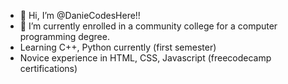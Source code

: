 - 👋 Hi, I’m @DanieCodesHere!!
- 👀 I’m currently enrolled in a community college for a computer programming degree. 
- Learning C++, Python currently (first semester)
- Novice experience in HTML, CSS, Javascript (freecodecamp certifications) 

